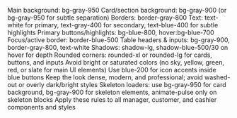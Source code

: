 Main background: bg-gray-950
Card/section background: bg-gray-900 (or bg-gray-950 for subtle separation)
Borders: border-gray-800
Text: text-white for primary, text-gray-400 for secondary, text-blue-400 for subtle highlights
Primary buttons/highlights: bg-blue-800, hover:bg-blue-700
Focus/active border: border-blue-500
Table headers & inputs: bg-gray-900, border-gray-800, text-white
Shadows: shadow-lg, shadow-blue-500/30 on hover for depth
Rounded corners: rounded-xl or rounded-lg for cards, buttons, and inputs
Avoid bright or saturated colors (no sky, yellow, green, red, or slate for main UI elements)
Use blue-200 for icon accents inside blue buttons
Keep the look dense, modern, and professional; avoid washed-out or overly dark/bright styles
Skeleton loaders: use bg-gray-950 for card background, bg-gray-900 for skeleton elements, animate-pulse only on skeleton blocks
Apply these rules to all manager, customer, and cashier components and styles
